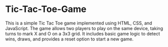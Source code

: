 # Tic-Tac-Toe-Game
This is a simple Tic Tac Toe game implemented using HTML, CSS, and JavaScript. The game allows two players to play on the same device, taking turns to mark X and O on a 3x3 grid. It includes basic game logic to detect wins, draws, and provides a reset option to start a new game. 
